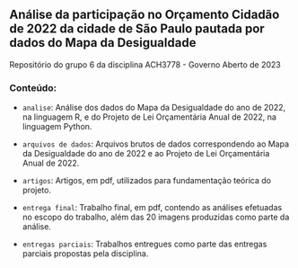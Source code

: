 ## Análise da participação no Orçamento Cidadão de 2022 da cidade de São Paulo pautada por dados do Mapa da Desigualdade

Repositório do grupo 6 da disciplina ACH3778 - Governo Aberto de 2023

### Conteúdo:

* `analise`: Análise dos dados do Mapa da Desigualdade do ano de 2022, na linguagem R, e do Projeto de Lei Orçamentária Anual de 2022, na linguagem Python.

* `arquivos de dados`: Arquivos brutos de dados correspondendo ao Mapa da Desigualdade do ano de 2022 e ao Projeto de Lei Orçamentária Anual de 2022.

* `artigos`: Artigos, em pdf, utilizados para fundamentação teórica do projeto.

* `entrega final`: Trabalho final, em pdf, contendo as análises efetuadas no escopo do trabalho, além das 20 imagens produzidas como parte da análise.

* `entregas parciais`: Trabalhos entregues como parte das entregas parciais propostas pela disciplina.
